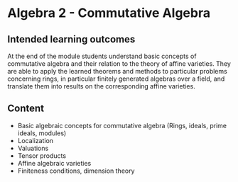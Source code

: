 # Algebra 2 - Commutative Algebra

## Intended learning outcomes

At the end of the module students understand basic concepts of commutative algebra and their
relation to the theory of affine varieties. They are able to apply the learned theorems and
methods to particular problems concerning rings, in particular finitely generated algebras
over a field, and translate them into results on the corresponding affine varieties.

## Content

- Basic algebraic concepts for commutative algebra (Rings, ideals, prime ideals, modules)
- Localization
- Valuations
- Tensor products
- Affine algebraic varieties
- Finiteness conditions, dimension theory